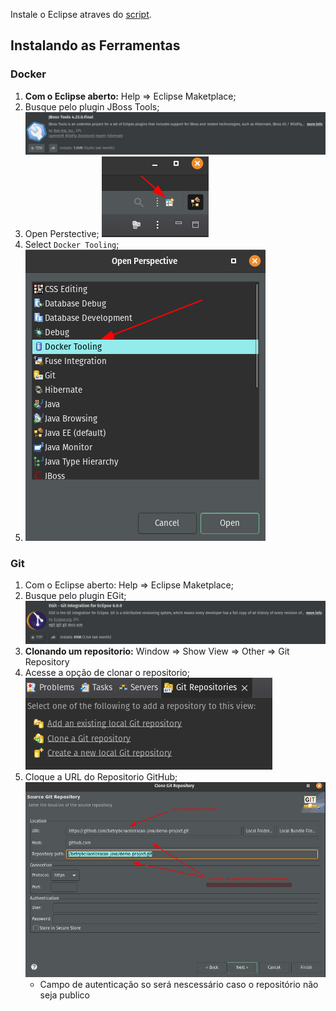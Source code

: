 Instale o Eclipse atraves do [script](https://github.com/Vincenzofdg/Programms/blob/master/Eclipse.sh).

## Instalando as Ferramentas

### Docker
1. **Com o Eclipse aberto:** Help => Eclipse Maketplace;
2. Busque pelo plugin JBoss Tools;
![extencion](../.imgs/JBoss_Tools.png)
3. Open Perstective;
![perstective](../.imgs/perstective.png)
4. Select `Docker Tooling`;
5. ![docker_tooling](../.imgs/docker_tooling.png)

### Git
1. Com o Eclipse aberto: Help => Eclipse Maketplace;
2. Busque pelo plugin EGit;
![EGit](../.imgs/EGit.png)
3. **Clonando um repositorio:** Window => Show View => Other => Git Repository
4. Acesse a opção de clonar o repositorio;
![clone](../.imgs/where_to_clone.png)
5. Cloque a URL do Repositorio GitHub;
![clonando](../.imgs/janela_de_clone.png)
   - Campo de autenticação so será nescessário caso o repositório não seja publico 
